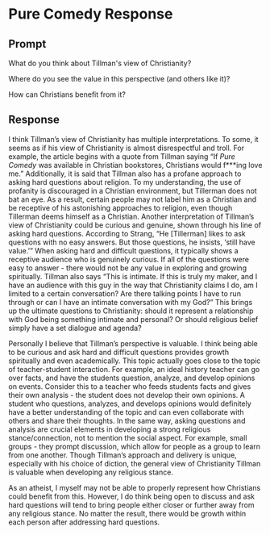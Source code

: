 # Pure Comedy Response

## Prompt

What do you think about Tillman's view of Christianity?

Where do you see the value in this perspective (and others like it)?

How can Christians benefit from it?

## Response

I think Tillman’s view of Christianity has multiple interpretations. To some, it seems as if his view of Christianity is almost disrespectful and troll. For example, the article begins with a quote from Tillman saying “If *Pure Comedy* was available in Christian bookstores, Christians would f***ing love me.” Additionally, it is said that Tillman also has a profane approach to asking hard questions about religion. To my understanding, the use of profanity is discouraged in a Christian environment, but Tillerman does not bat an eye. As a result, certain people may not label him as a Christian and be receptive of his astonishing approaches to religion, even though Tillerman deems himself as a Christian. Another interpretation of Tillman’s view of Christianity could be curious and genuine, shown through his line of asking hard questions. According to Strang, “He [Tillerman] likes to ask questions with no easy answers. But those questions, he insists, ‘still have value.’” When asking hard and difficult questions, it typically shows a receptive audience who is genuinely curious. If all of the questions were easy to answer - there would not be any value in exploring and growing spiritually. Tillman also says “This is intimate. If this is truly my maker, and I have an audience with this guy in the way that Christianity claims I do, am I limited to a certain conversation? Are there talking points I have to run through or can I have an intimate conversation with my God?” This brings up the ultimate questions to Christianity: should it represent a relationship with God being something intimate and personal? Or should religious belief simply have a set dialogue and agenda?

Personally I believe that Tillman’s perspective is valuable. I think being able to be curious and ask hard and difficult questions provides growth spiritually and even academically. This topic actually goes close to the topic of teacher-student interaction. For example, an ideal history teacher can go over facts, and have the students question, analyze, and develop opinions on events. Consider this to a teacher who feeds students facts and gives their own analysis - the student does not develop their own opinions. A student who questions, analyzes, and develops opinions would definitely have a better understanding of the topic and can even collaborate with others and share their thoughts. In the same way, asking questions and analysis are crucial elements in developing a strong religious stance/connection, not to mention the social aspect. For example, small groups - they prompt discussion, which allow for people as a group to learn from one another. Though Tillman’s approach and delivery is unique, especially with his choice of diction, the general view of Christianity Tillman is valuable when developing any religious stance.

As an atheist, I myself may not be able to properly represent how Christians could benefit from this. However, I do think being open to discuss and ask hard questions will tend to bring people either closer or further away from any religious stance. No matter the result, there would be growth within each person after addressing hard questions.